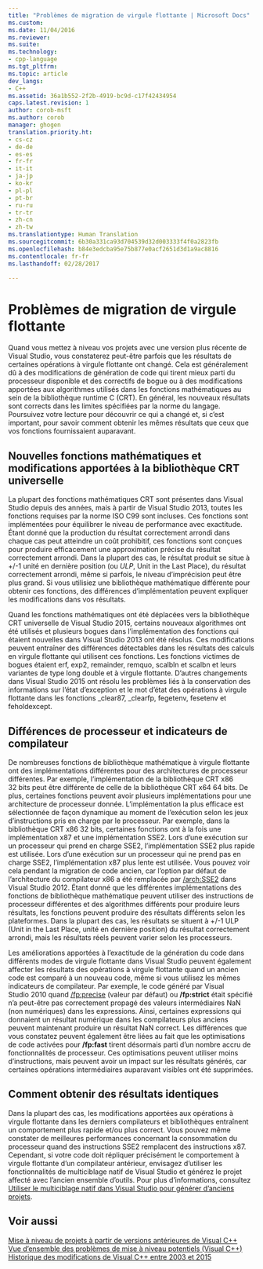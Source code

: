 ```yaml
---
title: "Problèmes de migration de virgule flottante | Microsoft Docs"
ms.custom: 
ms.date: 11/04/2016
ms.reviewer: 
ms.suite: 
ms.technology:
- cpp-language
ms.tgt_pltfrm: 
ms.topic: article
dev_langs:
- C++
ms.assetid: 36a1b552-2f2b-4919-bc9d-c17f42434954
caps.latest.revision: 1
author: corob-msft
ms.author: corob
manager: ghogen
translation.priority.ht:
- cs-cz
- de-de
- es-es
- fr-fr
- it-it
- ja-jp
- ko-kr
- pl-pl
- pt-br
- ru-ru
- tr-tr
- zh-cn
- zh-tw
ms.translationtype: Human Translation
ms.sourcegitcommit: 6b30a331ca93d704539d32d003333f4f0a2823fb
ms.openlocfilehash: b84e3edcba95e75b877e0acf2651d3d1a9ac8816
ms.contentlocale: fr-fr
ms.lasthandoff: 02/28/2017

---
```

# <a name="floating-point-migration-issues"></a>Problèmes de migration de virgule flottante  
  
Quand vous mettez à niveau vos projets avec une version plus récente de Visual Studio, vous constaterez peut-être parfois que les résultats de certaines opérations à virgule flottante ont changé. Cela est généralement dû à des modifications de génération de code qui tirent mieux parti du processeur disponible et des correctifs de bogue ou à des modifications apportées aux algorithmes utilisés dans les fonctions mathématiques au sein de la bibliothèque runtime C (CRT). En général, les nouveaux résultats sont corrects dans les limites spécifiées par la norme du langage. Poursuivez votre lecture pour découvrir ce qui a changé et, si c’est important, pour savoir comment obtenir les mêmes résultats que ceux que vos fonctions fournissaient auparavant.  

## <a name="new-math-functions-and-universal-crt-changes"></a>Nouvelles fonctions mathématiques et modifications apportées à la bibliothèque CRT universelle  
  
La plupart des fonctions mathématiques CRT sont présentes dans Visual Studio depuis des années, mais à partir de Visual Studio 2013, toutes les fonctions requises par la norme ISO C99 sont incluses. Ces fonctions sont implémentées pour équilibrer le niveau de performance avec exactitude. Étant donné que la production du résultat correctement arrondi dans chaque cas peut atteindre un coût prohibitif, ces fonctions sont conçues pour produire efficacement une approximation précise du résultat correctement arrondi. Dans la plupart des cas, le résultat produit se situe à +/-1 unité en dernière position (ou *ULP*, Unit in the Last Place), du résultat correctement arrondi, même si parfois, le niveau d’imprécision peut être plus grand. Si vous utilisiez une bibliothèque mathématique différente pour obtenir ces fonctions, des différences d’implémentation peuvent expliquer les modifications dans vos résultats.   
    
Quand les fonctions mathématiques ont été déplacées vers la bibliothèque CRT universelle de Visual Studio 2015, certains nouveaux algorithmes ont été utilisés et plusieurs bogues dans l’implémentation des fonctions qui étaient nouvelles dans Visual Studio 2013 ont été résolus. Ces modifications peuvent entraîner des différences détectables dans les résultats des calculs en virgule flottante qui utilisent ces fonctions. Les fonctions victimes de bogues étaient erf, exp2, remainder, remquo, scalbln et scalbn et leurs variantes de type long double et à virgule flottante.  D’autres changements dans Visual Studio 2015 ont résolu les problèmes liés à la conservation des informations sur l’état d’exception et le mot d’état des opérations à virgule flottante dans les fonctions _clear87, _clearfp, fegetenv, fesetenv et feholdexcept.  
  
## <a name="processor-differences-and-compiler-flags"></a>Différences de processeur et indicateurs de compilateur  
  
De nombreuses fonctions de bibliothèque mathématique à virgule flottante ont des implémentations différentes pour des architectures de processeur différentes. Par exemple, l’implémentation de la bibliothèque CRT x86 32 bits peut être différente de celle de la bibliothèque CRT x64 64 bits. De plus, certaines fonctions peuvent avoir plusieurs implémentations pour une architecture de processeur donnée. L’implémentation la plus efficace est sélectionnée de façon dynamique au moment de l’exécution selon les jeux d’instructions pris en charge par le processeur. Par exemple, dans la bibliothèque CRT x86 32 bits, certaines fonctions ont à la fois une implémentation x87 et une implémentation SSE2. Lors d’une exécution sur un processeur qui prend en charge SSE2, l’implémentation SSE2 plus rapide est utilisée. Lors d’une exécution sur un processeur qui ne prend pas en charge SSE2, l’implémentation x87 plus lente est utilisée. Vous pouvez voir cela pendant la migration de code ancien, car l’option par défaut de l’architecture du compilateur x86 a été remplacée par [/arch:SSE2](../build/reference/arch-x86.md) dans Visual Studio 2012. Étant donné que les différentes implémentations des fonctions de bibliothèque mathématique peuvent utiliser des instructions de processeur différentes et des algorithmes différents pour produire leurs résultats, les fonctions peuvent produire des résultats différents selon les plateformes. Dans la plupart des cas, les résultats se situent à +/-1 ULP (Unit in the Last Place, unité en dernière position) du résultat correctement arrondi, mais les résultats réels peuvent varier selon les processeurs.  
  
Les améliorations apportées à l’exactitude de la génération du code dans différents modes de virgule flottante dans Visual Studio peuvent également affecter les résultats des opérations à virgule flottante quand un ancien code est comparé à un nouveau code, même si vous utilisez les mêmes indicateurs de compilateur. Par exemple, le code généré par Visual Studio 2010 quand [/fp:precise](../build/reference/fp-specify-floating-point-behavior.md) (valeur par défaut) ou **/fp:strict** était spécifié n’a peut-être pas correctement propagé des valeurs intermédiaires NaN (non numériques) dans les expressions. Ainsi, certaines expressions qui donnaient un résultat numérique dans les compilateurs plus anciens peuvent maintenant produire un résultat NaN correct. Les différences que vous constatez peuvent également être liées au fait que les optimisations de code activées pour **/fp:fast** tirent désormais parti d’un nombre accru de fonctionnalités de processeur. Ces optimisations peuvent utiliser moins d’instructions, mais peuvent avoir un impact sur les résultats générés, car certaines opérations intermédiaires auparavant visibles ont été supprimées.  
  
## <a name="how-to-get-identical-results"></a>Comment obtenir des résultats identiques  
  
Dans la plupart des cas, les modifications apportées aux opérations à virgule flottante dans les derniers compilateurs et bibliothèques entraînent un comportement plus rapide et/ou plus correct. Vous pouvez même constater de meilleures performances concernant la consommation du processeur quand des instructions SSE2 remplacent des instructions x87. Cependant, si votre code doit répliquer précisément le comportement à virgule flottante d’un compilateur antérieur, envisagez d’utiliser les fonctionnalités de multiciblage natif de Visual Studio et générez le projet affecté avec l’ancien ensemble d’outils. Pour plus d’informations, consultez [Utiliser le multiciblage natif dans Visual Studio pour générer d’anciens projets](use-native-multi-targeting.md).  
  
## <a name="see-also"></a>Voir aussi  
  
[Mise à niveau de projets à partir de versions antérieures de Visual C++](upgrading-projects-from-earlier-versions-of-visual-cpp.md)  
[Vue d’ensemble des problèmes de mise à niveau potentiels (Visual C++)](overview-of-potential-upgrade-issues-visual-cpp.md)  
[Historique des modifications de Visual C++ entre 2003 et 2015](visual-cpp-change-history-2003-2015.md)  

